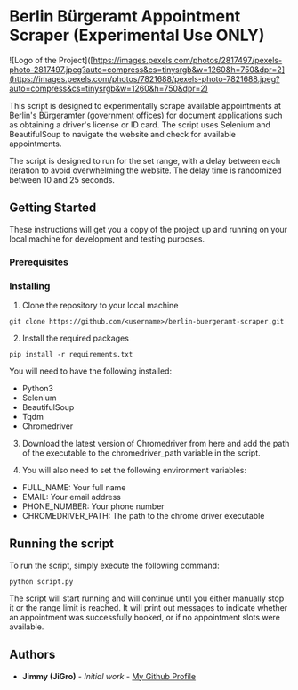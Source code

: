 # Berlin Bürgeramt Appointment Scraper (Experimental Use ONLY)

![Logo of the Project]([https://images.pexels.com/photos/2817497/pexels-photo-2817497.jpeg?auto=compress&cs=tinysrgb&w=1260&h=750&dpr=2](https://images.pexels.com/photos/7821688/pexels-photo-7821688.jpeg?auto=compress&cs=tinysrgb&w=1260&h=750&dpr=2)

This script is designed to experimentally scrape available appointments at Berlin's Bürgeramter (government offices) for document applications such as obtaining a driver's license or ID card. The script uses Selenium and BeautifulSoup to navigate the website and check for available appointments.

The script is designed to run for the set range, with a delay between each iteration to avoid overwhelming the website. The delay time is randomized between 10 and 25 seconds.

## Getting Started
These instructions will get you a copy of the project up and running on your local machine for development and testing purposes.


### Prerequisites

### Installing
1. Clone the repository to your local machine
```
git clone https://github.com/<username>/berlin-buergeramt-scraper.git
```

2. Install the required packages
```
pip install -r requirements.txt
```
You will need to have the following installed:
- Python3
- Selenium
- BeautifulSoup
- Tqdm
- Chromedriver

3. Download the latest version of Chromedriver from here and add the path of the executable to the chromedriver_path variable in the script.

4. You will also need to set the following environment variables:
- FULL_NAME: Your full name
- EMAIL: Your email address
- PHONE_NUMBER: Your phone number
- CHROMEDRIVER_PATH: The path to the chrome driver executable


## Running the script
To run the script, simply execute the following command:
```
python script.py
```
The script will start running and will continue until you either manually stop it or the range limit is reached. It will print out messages to indicate whether an appointment was successfully booked, or if no appointment slots were available.

## Authors
- **Jimmy (JiGro)** - *Initial work* - [My Github Profile](https://github.com/JiGro)
